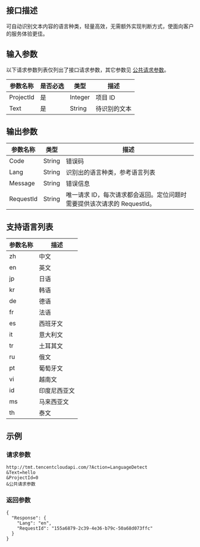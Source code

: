## 接口描述
可自动识别文本内容的语言种类，轻量高效，无需额外实现判断方式，使面向客户的服务体验更佳。

##  输入参数
以下请求参数列表仅列出了接口请求参数，其它参数见 [公共请求参数](/document/api/213/11650)。

| 参数名称 | 是否必选 | 类型 | 描述 |
|---------|---------|---------|---------|
| ProjectId | 是 | Integer | 项目 ID |
| Text | 是 | String | 待识别的文本 |


## 输出参数

| 参数名称 | 类型 | 描述 |
|---------|---------|---------|
| Code | String | 错误码 |
| Lang | String | 识别出的语言种类，参考语言列表 |
| Message | String | 错误信息 |
| RequestId | String | 唯一请求 ID，每次请求都会返回。定位问题时需要提供该次请求的 RequestId。 |

## 支持语言列表
| 参数名称 | 描述 |
| -----| ----- |
| zh | 中文 | 
| en | 英文 |
| jp | 日语 |
| kr | 韩语 |
| de | 德语 | 
| fr | 法语 |
| es | 西班牙文 |
| it | 意大利文 |
| tr | 土耳其文 |
| ru | 俄文 | 
| pt | 葡萄牙文 | 
| vi | 越南文 | 
| id | 印度尼西亚文 | 
| ms | 马来西亚文 | 
| th | 泰文 |

## 示例
### 请求参数

```
http://tmt.tencentcloudapi.com/?Action=LanguageDetect
&Text=hello
&ProjectId=0
&公共请求参数
```
### 返回参数

```
{
  "Response": {
    "Lang": "en",
    "RequestId": "155a6879-2c39-4e36-b79c-50a68d073ffc"
  }
}
```
